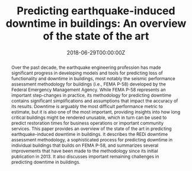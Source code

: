 ---
title: 'Predicting earthquake-induced downtime in buildings: An overview of the state of the art'

# Authors
# If you created a profile for a user (e.g. the default `admin` user), write the username (folder name) here
# and it will be replaced with their full name and linked to their profile.
authors:
  - Michael Mieler
  - admin
  - Ji Su Lee
  - Ibrahim Almufti

# Author notes (optional)
# author_notes:
#   - 'Equal contribution'
#   - 'Equal contribution'

date: '2018-06-29T00:00:00Z'
doi: ''

# Schedule page publish date (NOT publication's date).
publishDate: '2023-12-19T00:01:30Z'

# Publication type.
# Accepts a single type but formatted as a YAML list (for Hugo requirements).
# Enter a publication type from the CSL standard.
publication_types: ['paper-conference']

# Publication name and optional abbreviated publication name.
publication: In *11th National Conference on Earthquake Engineering*
publication_short: In *11NCEE*

abstract: 'Over the past decade, the earthquake engineering profession has made significant progress in developing models and tools for predicting loss of functionality and downtime in buildings, most notably the seismic performance assessment methodology for buildings (i.e., FEMA P-58) developed by the Federal Emergency Management Agency. While FEMA P-58 represents an important step-changes in practice, its methodology for predicting downtime contains significant simplifications and assumptions that impact the accuracy of its results. Downtime is arguably the most difficult performance metric to estimate, but it is also one of the most important, providing insights into how long critical buildings might be rendered unusable, which in turn can be used to predict restoration times for business operations or important community services. This paper provides an overview of the state of the art in predicting earthquake-induced downtime in buildings. It describes the REDi downtime assessment methodology, a sophisticated process for predicting downtime in individual buildings that builds on FEMA P-58, and summarizes several improvements that have been made to the methodology since its initial publication in 2013. It also discusses important remaining challenges in predicting downtime in buildings.'

# Summary. An optional shortened abstract.
summary: 'Over the past decade, the earthquake engineering profession has made significant progress in developing models and tools for predicting loss of functionality and downtime in buildings, most notably the seismic performance assessment methodology for buildings (i.e., FEMA P-58) developed by the Federal Emergency Management Agency. While FEMA P-58 represents an important step-changes in practice, its methodology for predicting downtime contains significant simplifications and assumptions that impact the accuracy of its results. Downtime is arguably the most difficult performance metric to estimate, but it is also one of the most important, providing insights into how long critical buildings might be rendered unusable, which in turn can be used to predict restoration times for business operations or important community services. This paper provides an overview of the state of the art in predicting earthquake-induced downtime in buildings. It describes the REDi downtime assessment methodology, a sophisticated process for predicting downtime in individual buildings that builds on FEMA P-58, and summarizes several improvements that have been made to the methodology since its initial publication in 2013. It also discusses important remaining challenges in predicting downtime in buildings.' 

tags:
  - REDi
  - resilience
  - recovery modeling
  - building downtime
  - earthquakes

# Display this page in the Featured widget?
featured: false

# Custom links (uncomment lines below)
# links:
# - name: Custom Link
#   url: http://example.org

url_pdf: 'https://www.researchgate.net/publication/326304859_Predicting_earthquake-induced_downtime_in_buildings_An_overview_of_the_state_of_the_art'
url_code: ''
url_dataset: ''
url_poster: ''
url_project: ''
url_slides: ''
url_source: ''
url_video: ''

# Featured image
# To use, add an image named `featured.jpg/png` to your page's folder.
image:
  caption: ''
  focal_point: ''
  preview_only: false

# Associated Projects (optional).
#   Associate this publication with one or more of your projects.
#   Simply enter your project's folder or file name without extension.
#   E.g. `internal-project` references `content/project/internal-project/index.md`.
#   Otherwise, set `projects: []`.
projects: []

# Slides (optional).
#   Associate this publication with Markdown slides.
#   Simply enter your slide deck's filename without extension.
#   E.g. `slides: "example"` references `content/slides/example/index.md`.
#   Otherwise, set `slides: ""`.
slides: ""
---